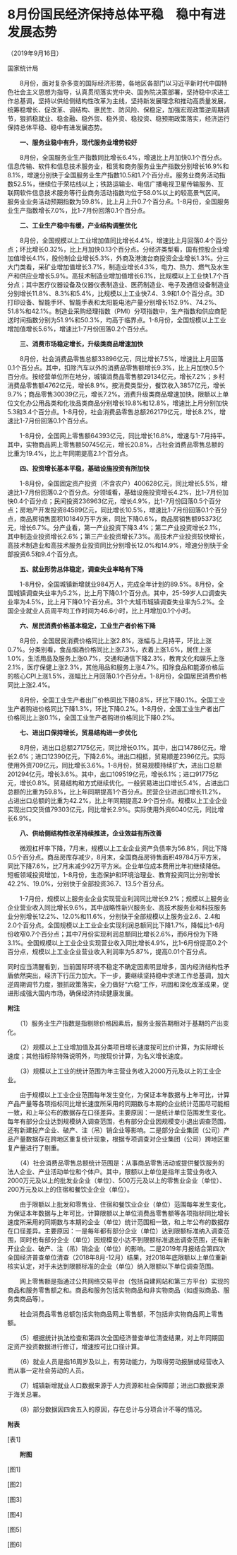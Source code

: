 # 8月份国民经济保持总体平稳　稳中有进发展态势

（2019年9月16日）

国家统计局

　　8月份，面对复杂多变的国际经济形势，各地区各部门以习近平新时代中国特色社会主义思想为指导，认真贯彻落实党中央、国务院决策部署，坚持稳中求进工作总基调，坚持以供给侧结构性改革为主线，坚持新发展理念和推动高质量发展，统筹稳增长、促改革、调结构、惠民生、防风险、保稳定，加强宏观政策逆周期调节，狠抓稳就业、稳金融、稳外贸、稳外资、稳投资、稳预期政策落实，经济运行保持总体平稳、稳中有进发展态势。

　　**一、服务业稳中有升，现代服务业增势较好**

　　8月份，全国服务业生产指数同比增长6.4%，增速比上月加快0.1个百分点。信息传输、软件和信息技术服务业，租赁和商务服务业生产指数分别增长16.9%和8.1%，增速分别快于全国服务业生产指数10.5和1.7个百分点。服务业商务活动指数52.5%，继续位于荣枯线以上；铁路运输业、电信广播电视卫星传输服务、互联网软件信息技术服务等行业商务活动指数均位于58.0%以上的较高景气区间。服务业业务活动预期指数为59.8%，比上月上升0.7个百分点。1-8月份，全国服务业生产指数增长7.0%，比1-7月份回落0.1个百分点。

　　**二、工业生产稳中有缓，产业结构调整优化**

　　8月份，全国规模以上工业增加值同比增长4.4%，增速比上月回落0.4个百分点；环比增长0.32%，比上月加快0.13个百分点。分经济类型看，国有控股企业增加值增长4.1%，股份制企业增长5.3%，外商及港澳台商投资企业增长1.3%。分三大门类看，采矿业增加值增长3.7%，制造业增长4.3%，电力、热力、燃气及水生产和供应业增长5.9%。高技术制造业增加值增长6.1%，比规模以上工业快1.7个百分点；其中医疗仪器设备及仪器仪表制造业、医药制造业、电子及通信设备制造业分别增长11.8%、8.3%和5.4%，比规模以上工业快7.4、3.9和1.0个百分点。3D打印设备、智能手环、智能手表和太阳能电池产量分别增长152.9%、74.2%、51.8%和42.1%。制造业采购经理指数（PMI）分项指数中，生产指数和供应商配送时间指数分别为51.9%和50.3%，均高于临界点。1-8月份，全国规模以上工业增加值增长5.6%，增速比1-7月份回落0.2个百分点。

　　**三、消费市场稳定增长，升级类商品增速加快**

　　8月份，社会消费品零售总额33896亿元，同比增长7.5%，增速比上月回落0.1个百分点。其中，扣除汽车以外的消费品零售额增长9.3%，比上月加快0.5个百分点。按经营单位所在地分，城镇消费品零售额29134亿元，增长7.2%；乡村消费品零售额4762亿元，增长8.9%。按消费类型分，餐饮收入3857亿元，增长9.7%；商品零售30039亿元，增长7.2%。消费升级类商品增速加快。限额以上单位文化办公用品类和化妆品类商品分别增长19.8%和12.8%，增速比上月分别加快5.3和3.4个百分点。1-8月份，社会消费品零售总额262179亿元，增长8.2%，增速比1-7月份回落0.1个百分点。

　　1-8月份，全国网上零售额64393亿元，同比增长16.8%，增速与1-7月持平。其中，实物商品网上零售额50745亿元，增长20.8%，占社会消费品零售总额的比重为19.4%，比上年同期提高2.1个百分点。

　　**四、投资增长基本平稳，基础设施投资有所加快**

　　1-8月份，全国固定资产投资（不含农户）400628亿元，同比增长5.5%，增速比1-7月份回落0.2个百分点。分领域看，基础设施投资增长4.2%，比1-7月份加快0.4个百分点；民间投资236963亿元，增长4.9%，比1-7月份回落0.5个百分点；房地产开发投资84589亿元，同比增长10.5%，增速比1-7月份回落0.1个百分点，商品房销售面积101849万平方米，同比下降0.6%，商品房销售额95373亿元，增长6.7%。分产业看，第一产业投资下降3.4%；第二产业投资增长2.1%，其中制造业投资增长2.6%；第三产业投资增长7.3%。高技术产业投资较快增长，高技术制造业和高技术服务业投资同比分别增长12.0%和14.9%，增速分别快于全部投资6.5和9.4个百分点。

　　**五、就业形势总体稳定，调查失业率略有下降**

　　1-8月份，全国城镇新增就业984万人，完成全年计划的89.5%。8月份，全国城镇调查失业率为5.2%，比上月下降0.1个百分点。其中，25-59岁人口调查失业率为4.5%，比上月下降0.1个百分点。31个大城市城镇调查失业率为5.2%。全国企业就业人员周平均工作时间为46.6小时，比上月增加0.1个小时。

　　**六、居民消费价格基本稳定，工业生产者价格下降**

　　8月份，全国居民消费价格同比上涨2.8%，涨幅与上月持平，环比上涨0.7%。分类别看，食品烟酒价格同比上涨7.3%，衣着上涨1.6%，居住上涨1.0%，生活用品及服务上涨0.7%，交通和通信下降2.3%，教育文化和娱乐上涨2.1%，医疗保健上涨2.3%，其他用品和服务上涨4.7%。扣除食品和能源价格后的核心CPI上涨1.5%，涨幅比上月回落0.1个百分点。1-8月份，全国居民消费价格同比上涨2.4%。

　　8月份，全国工业生产者出厂价格同比下降0.8%，环比下降0.1%。全国工业生产者购进价格同比下降1.3%，环比下降0.2%。1-8月份，全国工业生产者出厂价格同比上涨0.1%，全国工业生产者购进价格同比下降0.2%。

　　**七、进出口保持增长，贸易结构进一步优化**

　　8月份，进出口总额27175亿元，同比增长0.1%。其中，出口14786亿元，增长2.6%；进口12390亿元，下降2.6%。进出口相抵，贸易顺差2396亿元。实际使用外资709亿元，同比增长3.6%。1-8月份，贸易规模持续扩大，进出口总额201294亿元，增长3.6%。其中，出口109519亿元，增长6.1%；进口91775亿元，增长0.8%。贸易结构和方式继续优化。一般贸易进出口增长5.4%，占进出口总额的比重为59.8%，比上年同期提高1个百分点。民营企业进出口增长11.2%，占进出口总额的比重为42.2%，比上年同期提高2.9个百分点。规模以上工业企业实现出口交货值79303亿元，同比增长2.9%。实际使用外资6040亿元，同比增长6.9%。

　　**八、供给侧结构性改革持续推进，企业效益有所改善**

　　微观杠杆率下降，7月末，规模以上工业企业资产负债率为56.8%，同比下降0.5个百分点。商品房库存减少，8月末，全国商品房待售面积49784万平方米，同比下降7.6%，比7月末减少92万平方米。企业单位成本费用比年初继续降低。短板领域投资增加，1-8月份，生态保护和环境治理业、教育投资同比分别增长42.2%、19.0%，分别快于全部投资36.7、13.5个百分点。

　　1-7月份，规模以上服务业企业实现营业利润同比增长9.2%；规模以上服务业企业营业收入同比增长9.6%，其中战略性新兴服务业、高技术服务业和科技服务业分别增长12.2%、12.0%和11.6%，分别快于全部规模以上服务业2.6、2.4和2.0个百分点。全国规模以上工业企业实现利润总额同比下降1.7%，降幅比1-6月份收窄0.7个百分点；其中7月份实现利润总额同比增长2.6%，而6月份为下降3.1%。全国规模以上工业企业实现营业收入同比增长4.9%，比1-6月份提高0.2个百分点，规模以上工业企业营业收入利润率为5.87%，提高0.01个百分点。

同时应当清醒看到，当前国际环境不稳定不确定因素明显增多，国内经济结构性矛盾依然突出，经济下行压力加大。下一步，要继续坚持稳中求进工作总基调，加大逆周期调节力度，狠抓政策落实，全力做好“六稳”工作，巩固和深化改革成果，促进形成强大国内市场，确保经济持续健康发展。

**附注**

　　（1）服务业生产指数是指剔除价格因素后，服务业报告期相对于基期的产出变化。

　　（2）规模以上工业增加值及其分类项目增长速度按可比价计算，为实际增长速度；其他指标除特殊说明外，均按现价计算，为名义增长速度。

　　（3）规模以上工业的统计范围为年主营业务收入2000万元及以上的工业企业。

　　由于规模以上工业企业范围每年发生变化，为保证本年数据与上年可比，计算产品产量等各项指标同比增长速度所采用的同期数与本期的企业统计范围尽可能相一致，和上年公布的数据存在口径差异。主要原因：一是统计单位范围发生变化。每年有部分企业达到规模纳入调查范围，也有部分企业因规模变小退出调查范围，还有新建投产企业、破产、注（吊）销企业等影响。二是部分企业集团（公司）产品产量数据存在跨地区重复统计现象，根据专项调查对企业集团（公司）跨地区重复产量进行了剔重。

　　（4）社会消费品零售总额统计范围是：从事商品零售活动或提供餐饮服务的法人企业、产业活动单位和个体户。其中，限额以上单位是指年主营业务收入2000万元及以上的批发业企业（单位）、500万元及以上的零售业企业（单位）、200万元及以上的住宿和餐饮业企业（单位）。

　　由于限额以上批发和零售业、住宿和餐饮业企业（单位）范围每年发生变化，为保证本年数据与上年可比，计算限额以上单位消费品零售额等各项指标同比增长速度所采用的同期数与本期的企业（单位）统计范围相一致，和上年公布的数据存在口径差异。主要原因：一是每年都有部分企业（单位）达到限额标准纳入调查范围，同时也有部分企业（单位）因规模变小达不到限额标准退出调查范围，还有新开业企业、破产、注（吊）销企业（单位）的影响。二是2019年月报结合第四次全国经济普查单位清查（2018年8月\-12月）结果，对2018年底限额以上单位重新核实认定，对于未达到限额标准的企业（单位）纳入限额以下单位调查范围。

　　网上零售额是指通过公共网络交易平台（包括自建网站和第三方平台）实现的商品和服务零售额之和。商品和服务包括实物商品和非实物商品（如虚拟商品、服务类商品等）。

　　社会消费品零售总额包括实物商品网上零售额，不包括非实物商品网上零售额。

　　（5）根据统计执法检查和第四次全国经济普查单位清查结果，对上年同期固定资产投资数据进行修订，增速按可比口径计算。

　　（6）就业人员是指16周岁及以上，有劳动能力，为取得劳动报酬或经营收入而从事一定社会劳动的人员。

　　（7）城镇新增就业人口数据来源于人力资源和社会保障部；进出口数据来源于海关总署。

　　（8）部分数据因四舍五入的原因，存在总计与分项合计不等的情况。

**附表**

\[表1\]

　　**附图**

\[图1\]

\[图2\]

\[图3\]

\[图4\]

\[图5\]

\[图6\]